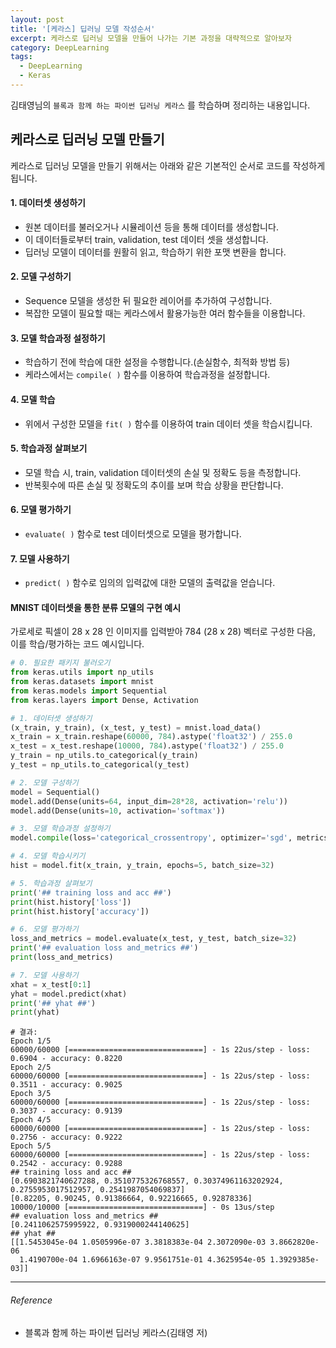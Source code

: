 ```yaml
---
layout: post
title: '[케라스] 딥러닝 모델 작성순서'
excerpt: 케라스로 딥러닝 모델을 만들어 나가는 기본 과정을 대략적으로 알아보자
category: DeepLearning
tags:
  - DeepLearning
  - Keras
---
```


김태영님의 `블록과 함께 하는 파이썬 딥러닝 케라스` 를 학습하며 정리하는 내용입니다.

## 케라스로 딥러닝 모델 만들기

케라스로 딥러닝 모델을 만들기 위해서는 아래와 같은 기본적인 순서로 코드를 작성하게 됩니다.



#### 1. 데이터셋 생성하기

* 원본 데이터를 불러오거나 시뮬레이션 등을 통해 데이터를 생성합니다.
* 이 데이터들로부터 train, validation, test 데이터 셋을 생성합니다.
* 딥러닝 모델이 데이터를 원활히 읽고, 학습하기 위한 포맷 변환을 합니다.

#### 2. 모델 구성하기

* Sequence 모델을 생성한 뒤 필요한 레이어를 추가하여 구성합니다.
* 복잡한 모델이 필요할 때는 케라스에서 활용가능한 여러 함수들을 이용합니다.

#### 3. 모델 학습과정 설정하기

* 학습하기 전에 학습에 대한 설정을 수행합니다.(손실함수, 최적화 방법 등)
* 케라스에서는 `compile( )` 함수를 이용하여 학습과정을 설정합니다.

#### 4. 모델 학습

* 위에서 구성한 모델을 `fit( )` 함수를 이용하여 train 데이터 셋을 학습시킵니다.

#### 5. 학습과정 살펴보기

* 모델 학습 시, train, validation 데이터셋의 손실 및 정확도 등을 측정합니다.
* 반복횟수에 따른 손실 및 정확도의 추이를 보며 학습 상황을 판단합니다.

#### 6. 모델 평가하기

* `evaluate( )` 함수로 test 데이터셋으로 모델을 평가합니다.

#### 7. 모델 사용하기

* `predict( )` 함수로 임의의 입력값에 대한 모델의 출력값을 얻습니다.



#### MNIST 데이터셋을 통한 분류 모델의 구현 예시

가로세로 픽셀이 28 x 28 인 이미지를 입력받아 784 (28 x 28) 벡터로 구성한 다음, 이를 학습/평가하는 코드 예시입니다.

```python
# 0. 필요한 패키지 불러오기
from keras.utils import np_utils
from keras.datasets import mnist
from keras.models import Sequential
from keras.layers import Dense, Activation

# 1. 데이터셋 생성하기
(x_train, y_train), (x_test, y_test) = mnist.load_data()
x_train = x_train.reshape(60000, 784).astype('float32') / 255.0
x_test = x_test.reshape(10000, 784).astype('float32') / 255.0
y_train = np_utils.to_categorical(y_train)
y_test = np_utils.to_categorical(y_test)

# 2. 모델 구성하기
model = Sequential()
model.add(Dense(units=64, input_dim=28*28, activation='relu'))
model.add(Dense(units=10, activation='softmax'))

# 3. 모델 학습과정 설정하기
model.compile(loss='categorical_crossentropy', optimizer='sgd', metrics=['accuracy'])

# 4. 모델 학습시키기
hist = model.fit(x_train, y_train, epochs=5, batch_size=32)

# 5. 학습과정 살펴보기
print('## training loss and acc ##')
print(hist.history['loss'])
print(hist.history['accuracy'])

# 6. 모델 평가하기
loss_and_metrics = model.evaluate(x_test, y_test, batch_size=32)
print('## evaluation loss and_metrics ##')
print(loss_and_metrics)

# 7. 모델 사용하기
xhat = x_test[0:1]
yhat = model.predict(xhat)
print('## yhat ##')
print(yhat)
```

```
# 결과: 
Epoch 1/5
60000/60000 [==============================] - 1s 22us/step - loss: 0.6904 - accuracy: 0.8220
Epoch 2/5
60000/60000 [==============================] - 1s 22us/step - loss: 0.3511 - accuracy: 0.9025
Epoch 3/5
60000/60000 [==============================] - 1s 22us/step - loss: 0.3037 - accuracy: 0.9139
Epoch 4/5
60000/60000 [==============================] - 1s 22us/step - loss: 0.2756 - accuracy: 0.9222
Epoch 5/5
60000/60000 [==============================] - 1s 22us/step - loss: 0.2542 - accuracy: 0.9288
## training loss and acc ##
[0.6903821740627288, 0.3510775326768557, 0.30374961163202924, 0.2755953017512957, 0.2541987054069837]
[0.82205, 0.90245, 0.91386664, 0.92216665, 0.92878336]
10000/10000 [==============================] - 0s 13us/step
## evaluation loss and_metrics ##
[0.2411062575995922, 0.9319000244140625]
## yhat ##
[[1.5453045e-04 1.0505996e-07 3.3818383e-04 2.3072090e-03 3.8662820e-06
  1.4190700e-04 1.6966163e-07 9.9561751e-01 4.3625954e-05 1.3929385e-03]]
```





---------

###### Reference

- 블록과 함께 하는 파이썬 딥러닝 케라스(김태영 저)
